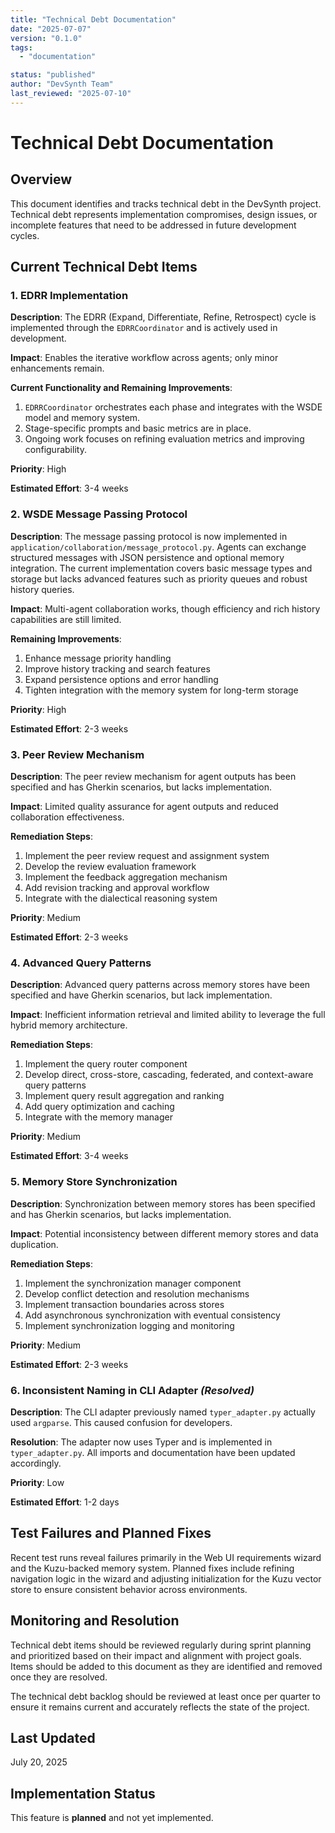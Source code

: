 ```yaml
---
title: "Technical Debt Documentation"
date: "2025-07-07"
version: "0.1.0"
tags:
  - "documentation"

status: "published"
author: "DevSynth Team"
last_reviewed: "2025-07-10"
---
```


# Technical Debt Documentation

## Overview

This document identifies and tracks technical debt in the DevSynth project. Technical debt represents implementation compromises, design issues, or incomplete features that need to be addressed in future development cycles.

## Current Technical Debt Items

### 1. EDRR Implementation

**Description**: The EDRR (Expand, Differentiate, Refine, Retrospect) cycle is implemented through the `EDRRCoordinator` and is actively used in development.

**Impact**: Enables the iterative workflow across agents; only minor enhancements remain.

**Current Functionality and Remaining Improvements**:

1. `EDRRCoordinator` orchestrates each phase and integrates with the WSDE model and memory system.
2. Stage-specific prompts and basic metrics are in place.
3. Ongoing work focuses on refining evaluation metrics and improving configurability.


**Priority**: High

**Estimated Effort**: 3-4 weeks

### 2. WSDE Message Passing Protocol

**Description**: The message passing protocol is now implemented in
`application/collaboration/message_protocol.py`. Agents can exchange structured
messages with JSON persistence and optional memory integration. The current
implementation covers basic message types and storage but lacks advanced
features such as priority queues and robust history queries.

**Impact**: Multi-agent collaboration works, though efficiency and rich history
capabilities are still limited.

**Remaining Improvements**:

1. Enhance message priority handling
2. Improve history tracking and search features
3. Expand persistence options and error handling
4. Tighten integration with the memory system for long-term storage


**Priority**: High

**Estimated Effort**: 2-3 weeks

### 3. Peer Review Mechanism

**Description**: The peer review mechanism for agent outputs has been specified and has Gherkin scenarios, but lacks implementation.

**Impact**: Limited quality assurance for agent outputs and reduced collaboration effectiveness.

**Remediation Steps**:

1. Implement the peer review request and assignment system
2. Develop the review evaluation framework
3. Implement the feedback aggregation mechanism
4. Add revision tracking and approval workflow
5. Integrate with the dialectical reasoning system


**Priority**: Medium

**Estimated Effort**: 2-3 weeks

### 4. Advanced Query Patterns

**Description**: Advanced query patterns across memory stores have been specified and have Gherkin scenarios, but lack implementation.

**Impact**: Inefficient information retrieval and limited ability to leverage the full hybrid memory architecture.

**Remediation Steps**:

1. Implement the query router component
2. Develop direct, cross-store, cascading, federated, and context-aware query patterns
3. Implement query result aggregation and ranking
4. Add query optimization and caching
5. Integrate with the memory manager


**Priority**: Medium

**Estimated Effort**: 3-4 weeks

### 5. Memory Store Synchronization

**Description**: Synchronization between memory stores has been specified and has Gherkin scenarios, but lacks implementation.

**Impact**: Potential inconsistency between different memory stores and data duplication.

**Remediation Steps**:

1. Implement the synchronization manager component
2. Develop conflict detection and resolution mechanisms
3. Implement transaction boundaries across stores
4. Add asynchronous synchronization with eventual consistency
5. Implement synchronization logging and monitoring


**Priority**: Medium

**Estimated Effort**: 2-3 weeks

### 6. Inconsistent Naming in CLI Adapter *(Resolved)*

**Description**: The CLI adapter previously named `typer_adapter.py` actually used `argparse`.
This caused confusion for developers.

**Resolution**: The adapter now uses Typer and is implemented in `typer_adapter.py`.
All imports and documentation have been updated accordingly.

**Priority**: Low

**Estimated Effort**: 1-2 days

## Test Failures and Planned Fixes

Recent test runs reveal failures primarily in the Web UI requirements wizard and
the Kuzu-backed memory system. Planned fixes include refining navigation logic
in the wizard and adjusting initialization for the Kuzu vector store to ensure
consistent behavior across environments.

## Monitoring and Resolution

Technical debt items should be reviewed regularly during sprint planning and prioritized based on their impact and alignment with project goals. Items should be added to this document as they are identified and removed once they are resolved.

The technical debt backlog should be reviewed at least once per quarter to ensure it remains current and accurately reflects the state of the project.

## Last Updated

July 20, 2025
## Implementation Status

This feature is **planned** and not yet implemented.
